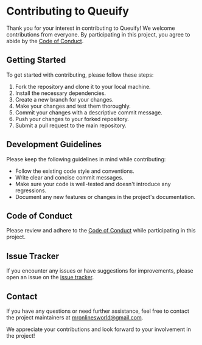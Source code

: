 # Contributing to Queuify

Thank you for your interest in contributing to Queuify! We welcome contributions from everyone. By participating in this project, you agree to abide by the [Code of Conduct](CODE_OF_CONDUCT.md).

## Getting Started

To get started with contributing, please follow these steps:

1. Fork the repository and clone it to your local machine.
2. Install the necessary dependencies.
3. Create a new branch for your changes.
4. Make your changes and test them thoroughly.
5. Commit your changes with a descriptive commit message.
6. Push your changes to your forked repository.
7. Submit a pull request to the main repository.

## Development Guidelines

Please keep the following guidelines in mind while contributing:

- Follow the existing code style and conventions.
- Write clear and concise commit messages.
- Make sure your code is well-tested and doesn't introduce any regressions.
- Document any new features or changes in the project's documentation.

## Code of Conduct

Please review and adhere to the [Code of Conduct](CODE_OF_CONDUCT.md) while participating in this project.

## Issue Tracker

If you encounter any issues or have suggestions for improvements, please open an issue on the [issue tracker](https://github.com/your-username/project-name/issues).

## Contact

If you have any questions or need further assistance, feel free to contact the project maintainers at [mronlinesworld@gmail.com](mailto:mronlinesworld@gmail.com).

We appreciate your contributions and look forward to your involvement in the project!
